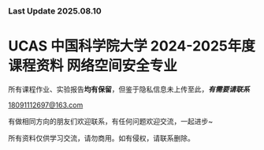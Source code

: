 ### Last Update 2025.08.10
# UCAS 中国科学院大学 2024-2025年度课程资料 网络空间安全专业

所有课程作业、实验报告**均有保留**，但鉴于隐私信息未上传至此，***有需要请联系***

<18091112697@163.com>

有做相同方向的朋友们欢迎联系，有任何问题欢迎交流，一起进步~

所有资料仅供学习交流，请勿商用。如有侵权，请联系删除。

